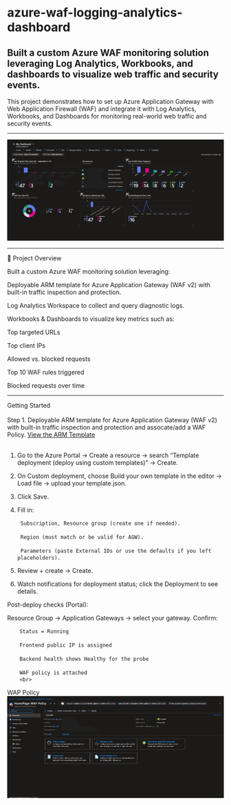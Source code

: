 # azure-waf-logging-analytics-dashboard
Built a custom Azure WAF monitoring solution leveraging Log Analytics, Workbooks, and dashboards to visualize web traffic and security events.
---
This project demonstrates how to set up Azure Application Gateway with Web Application Firewall (WAF) and integrate it with Log Analytics, Workbooks, and Dashboards for monitoring real-world web traffic and security events.

---

![Dashboard Screenshot](MyDashboard.png)

---

🚀 Project Overview

Built a custom Azure WAF monitoring solution leveraging:

Deployable ARM template for Azure Application Gateway (WAF v2) with built-in traffic inspection and protection.

Log Analytics Workspace to collect and query diagnostic logs.

Workbooks & Dashboards to visualize key metrics such as:

Top targeted URLs

Top client IPs

Allowed vs. blocked requests

Top 10 WAF rules triggered

Blocked requests over time

---
Getting Started<br>
<br>
Step 1.
Deployable ARM template for Azure Application Gateway (WAF v2) with built-in traffic inspection and protection and assocate/add a WAF Policy.
[View the ARM Template](azure-application-gateway-arm-template)
<br>
<br>
1. Go to the Azure Portal → Create a resource → search “Template deployment (deploy using custom templates)” → Create.

2. On Custom deployment, choose Build your own template in the editor → Load file → upload your template.json.

3. Click Save.

4. Fill in:

        Subscription, Resource group (create one if needed).

        Region (must match or be valid for AGW).

        Parameters (paste External IDs or use the defaults if you left placeholders).

5. Review + create → Create.

6. Watch notifications for deployment status; click the Deployment to see details.

Post-deploy checks (Portal):

  Resource Group → Application Gateways → select your gateway. Confirm:

        Status = Running

        Frontend public IP is assigned

        Backend health shows Healthy for the probe

        WAF policy is attached
        <br>
WAP Policy
![WAF Screenshot](WAFPolicy.png)

